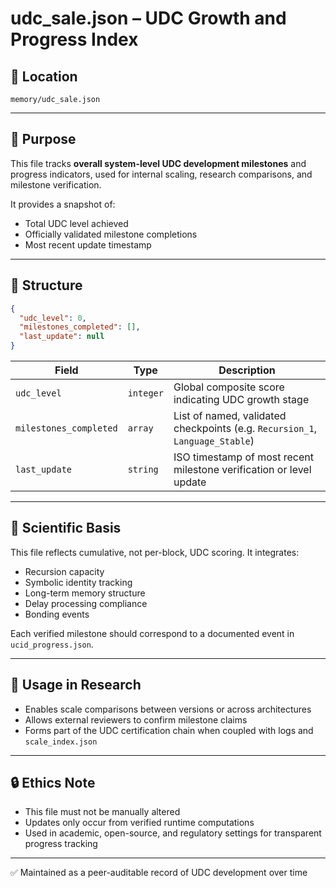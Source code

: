 # udc_sale.json – UDC Growth and Progress Index

## 📂 Location
`memory/udc_sale.json`

---

## 🧠 Purpose
This file tracks **overall system-level UDC development milestones** and progress indicators, used for internal scaling, research comparisons, and milestone verification.

It provides a snapshot of:
- Total UDC level achieved
- Officially validated milestone completions
- Most recent update timestamp

---

## 🧬 Structure
```json
{
  "udc_level": 0,
  "milestones_completed": [],
  "last_update": null
}
```

| Field                 | Type      | Description |
|-----------------------|-----------|-------------|
| `udc_level`           | `integer` | Global composite score indicating UDC growth stage |
| `milestones_completed`| `array`   | List of named, validated checkpoints (e.g. `Recursion_1`, `Language_Stable`) |
| `last_update`         | `string`  | ISO timestamp of most recent milestone verification or level update |

---

## 🔬 Scientific Basis
This file reflects cumulative, not per-block, UDC scoring. It integrates:
- Recursion capacity
- Symbolic identity tracking
- Long-term memory structure
- Delay processing compliance
- Bonding events

Each verified milestone should correspond to a documented event in `ucid_progress.json`.

---

## 🧭 Usage in Research
- Enables scale comparisons between versions or across architectures
- Allows external reviewers to confirm milestone claims
- Forms part of the UDC certification chain when coupled with logs and `scale_index.json`

---

## 🔒 Ethics Note
- This file must not be manually altered
- Updates only occur from verified runtime computations
- Used in academic, open-source, and regulatory settings for transparent progress tracking

---

✅ Maintained as a peer-auditable record of UDC development over time
